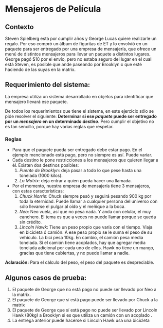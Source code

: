 # Mensajeros de Película
## Contexto

  Steven Spielberg está por cumplir años y George Lucas quiere realizarle un regalo. 
  Por eso compró un álbum de figuritas de ET y lo envolvió en un paquete para ser entregado por una empresa de mensajería, 
  que ofrece un menú de distintos mensajeros para llevar un paquete a distintos lugares. 
  George pagó $10 por el envío, pero no estaba seguro del lugar en el cual está Steven, es posible que ande paseando por Brooklyn 
  o que esté haciendo de las suyas en la matrix. 

## Requerimiento del sistema:  

  La empresa utiliza un sistema desarrollado en objetos para identificar que mensajero llevará ese paquete.
  
 De todos los requerimientos que tiene el sistema, en este ejercicio sólo se pide resolver el siguiente:
  **Determinar si ese _paquete_ puede ser entregado por un _mensajero_ en un determinado _destino_**. 
  Pero cumplir el objetivo no es tan sencillo, porque hay varias reglas que respetar.

### Reglas
  - Para que el paquete pueda ser entregado debe estar pago. En el ejemplo mencionado está pago, pero no siempre es así. Puede variar. 
  - Cada destino le pone restricciones a los mensajeros que quieren llegar a él. Existen dos destinos posibles:
    1. *Puente de Brooklyn*: deja pasar a todo lo que pese hasta una tonelada (1000 kilos).
    2. *La Matrix*: deja entrar a quien pueda hacer una llamada.
 - Por el momento, nuestra empresa de mensajería tiene 3 mensajeros, con estas características:
   1. *Chuck Norris*: Chuck siempre pesó y seguirá pesando 900 kg por toda la eternidad. 
   Puede llamar a cualquier persona del universo con sólo llevarse el pulgar al oído 
   y el meñique a la boca.
   2. *Neo*: Neo vuela, así que no pesa nada. Y anda con celular, el muy canchero. El tema es que a veces no puede llamar porque se queda sin crédito.
   3. *Lincoln Hawk*:  Tiene un peso propio que varía con el tiempo. 
   Viaja en bicicleta ó camión. A ese peso propio se le suma el peso de su vehículo. 
   La bici pesa 10kg. En cambio, el camión pesa media tonelada. 
   Si el camión tiene acoplados, hay que agregar media tonelada adicional 
   por cada uno de ellos. 
   Hawk no tiene un mango, gracias que tiene cubiertas, y no puede llamar a nadie.

**Aclaración:** Para el cálculo del peso, el peso del paquete es despreciable.

## Algunos casos de prueba:
1. El paquete de George que no está pago no puede ser llevado por Neo a la matrix.
2. El paquete de George que sí está pago puede ser llevado por Chuck a la matrix
3. El paquete de George que sí está pago no puede ser llevado por Lincoln Hawk (80kg) a Brooklyn si es que utiliza un camión con un acoplado .
4. La entrega anterior puede hacerse si Lincoln Hawk usa una bicicleta
